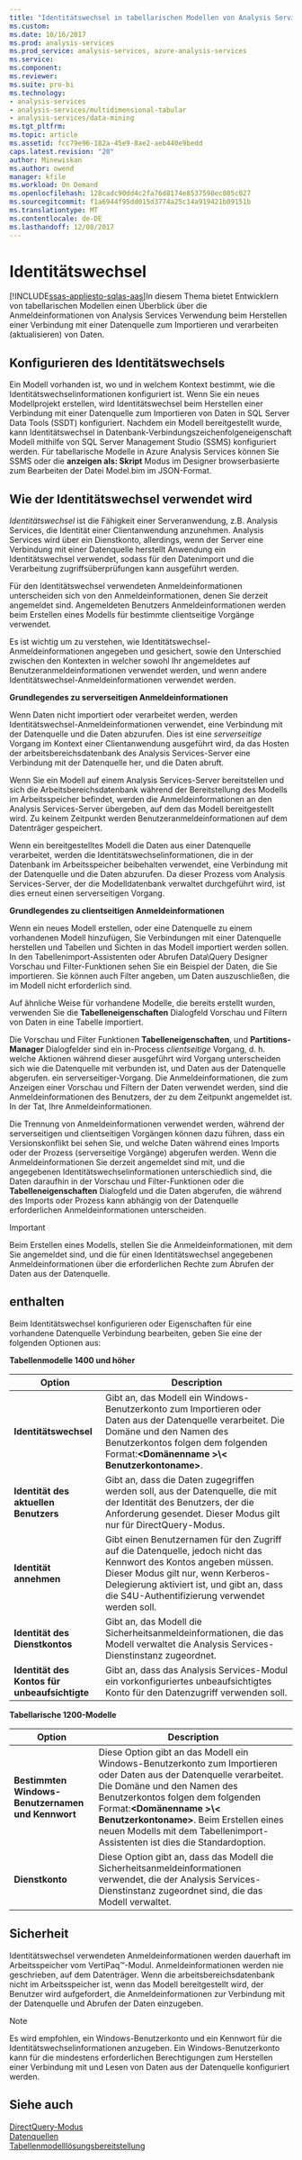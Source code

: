 ```yaml
---
title: "Identitätswechsel in tabellarischen Modellen von Analysis Services | Microsoft Docs"
ms.custom: 
ms.date: 10/16/2017
ms.prod: analysis-services
ms.prod_service: analysis-services, azure-analysis-services
ms.service: 
ms.component: 
ms.reviewer: 
ms.suite: pro-bi
ms.technology:
- analysis-services
- analysis-services/multidimensional-tabular
- analysis-services/data-mining
ms.tgt_pltfrm: 
ms.topic: article
ms.assetid: fcc79e96-182a-45e9-8ae2-aeb440e9bedd
caps.latest.revision: "20"
author: Minewiskan
ms.author: owend
manager: kfile
ms.workload: On Demand
ms.openlocfilehash: 128cadc90dd4c2fa76d8174e8537598ec805c027
ms.sourcegitcommit: f1a6944f95dd015d3774a25c14a919421b09151b
ms.translationtype: MT
ms.contentlocale: de-DE
ms.lasthandoff: 12/08/2017
---
```

# <a name="impersonation"></a>Identitätswechsel 
[!INCLUDE[ssas-appliesto-sqlas-aas](../../includes/ssas-appliesto-sqlas-aas.md)]In diesem Thema bietet Entwicklern von tabellarischen Modellen einen Überblick über die Anmeldeinformationen von Analysis Services Verwendung beim Herstellen einer Verbindung mit einer Datenquelle zum Importieren und verarbeiten (aktualisieren) von Daten.  

##  <a name="bkmk_conf_imp_info"></a>Konfigurieren des Identitätswechsels  
 Ein Modell vorhanden ist, wo und in welchem Kontext bestimmt, wie die Identitätswechselinformationen konfiguriert ist. Wenn Sie ein neues Modellprojekt erstellen, wird Identitätswechsel beim Herstellen einer Verbindung mit einer Datenquelle zum Importieren von Daten in SQL Server Data Tools (SSDT) konfiguriert. Nachdem ein Modell bereitgestellt wurde, kann Identitätswechsel in Datenbank-Verbindungszeichenfolgeneigenschaft Modell mithilfe von SQL Server Management Studio (SSMS) konfiguriert werden. Für tabellarische Modelle in Azure Analysis Services können Sie SSMS oder die **anzeigen als: Skript** Modus im Designer browserbasierte zum Bearbeiten der Datei Model.bim im JSON-Format.
  
##  <a name="bkmk_how_imper"></a>Wie der Identitätswechsel verwendet wird  
 *Identitätswechsel* ist die Fähigkeit einer Serveranwendung, z.B. Analysis Services, die Identität einer Clientanwendung anzunehmen. Analysis Services wird über ein Dienstkonto, allerdings, wenn der Server eine Verbindung mit einer Datenquelle herstellt Anwendung ein Identitätswechsel verwendet, sodass für den Datenimport und die Verarbeitung zugriffsüberprüfungen kann ausgeführt werden.  
  
 Für den Identitätswechsel verwendeten Anmeldeinformationen unterscheiden sich von den Anmeldeinformationen, denen Sie derzeit angemeldet sind. Angemeldeten Benutzers Anmeldeinformationen werden beim Erstellen eines Modells für bestimmte clientseitige Vorgänge verwendet.  
  
 Es ist wichtig um zu verstehen, wie Identitätswechsel-Anmeldeinformationen angegeben und gesichert, sowie den Unterschied zwischen den Kontexten in welcher sowohl Ihr angemeldetes auf Benutzeranmeldeinformationen verwendet werden, und wenn andere Identitätswechsel-Anmeldeinformationen verwendet werden.  
  
 **Grundlegendes zu serverseitigen Anmeldeinformationen**  
 
Wenn Daten nicht importiert oder verarbeitet werden, werden Identitätswechsel-Anmeldeinformationen verwendet, eine Verbindung mit der Datenquelle und die Daten abzurufen. Dies ist eine *serverseitige* Vorgang im Kontext einer Clientanwendung ausgeführt wird, da das Hosten der arbeitsbereichsdatenbank des Analysis Services-Server eine Verbindung mit der Datenquelle her, und die Daten abruft.  
  
 Wenn Sie ein Modell auf einem Analysis Services-Server bereitstellen und sich die Arbeitsbereichsdatenbank während der Bereitstellung des Modells im Arbeitsspeicher befindet, werden die Anmeldeinformationen an den Analysis Services-Server übergeben, auf dem das Modell bereitgestellt wird. Zu keinem Zeitpunkt werden Benutzeranmeldeinformationen auf dem Datenträger gespeichert.  
  
 Wenn ein bereitgestelltes Modell die Daten aus einer Datenquelle verarbeitet, werden die Identitätswechselinformationen, die in der Datenbank im Arbeitsspeicher beibehalten verwendet, eine Verbindung mit der Datenquelle und die Daten abzurufen. Da dieser Prozess vom Analysis Services-Server, der die Modelldatenbank verwaltet durchgeführt wird, ist dies erneut einen serverseitigen Vorgang.  
  
 **Grundlegendes zu clientseitigen Anmeldeinformationen**  
  
 Wenn ein neues Modell erstellen, oder eine Datenquelle zu einem vorhandenen Modell hinzufügen, Sie Verbindungen mit einer Datenquelle herstellen und Tabellen und Sichten in das Modell importiert werden sollen. In den Tabellenimport-Assistenten oder Abrufen Data\Query Designer Vorschau und Filter-Funktionen sehen Sie ein Beispiel der Daten, die Sie importieren. Sie können auch Filter angeben, um Daten auszuschließen, die im Modell nicht erforderlich sind.  
  
 Auf ähnliche Weise für vorhandene Modelle, die bereits erstellt wurden, verwenden Sie die **Tabelleneigenschaften** Dialogfeld Vorschau und Filtern von Daten in eine Tabelle importiert.  
  
 Die Vorschau und Filter Funktionen **Tabelleneigenschaften**, und **Partitions-Manager** Dialogfelder sind ein in-Process *clientseitige* Vorgang, d. h. welche Aktionen während dieser ausgeführt wird Vorgang unterscheiden sich wie die Datenquelle mit verbunden ist, und Daten aus der Datenquelle abgerufen. ein serverseitiger-Vorgang. Die Anmeldeinformationen, die zum Anzeigen einer Vorschau und Filtern der Daten verwendet werden, sind die Anmeldeinformationen des Benutzers, der zu dem Zeitpunkt angemeldet ist. In der Tat, Ihre Anmeldeinformationen. 
  
 Die Trennung von Anmeldeinformationen verwendet werden, während der serverseitigen und clientseitigen Vorgängen können dazu führen, dass ein Versionskonflikt bei sehen Sie, und welche Daten während eines Imports oder der Prozess (serverseitige Vorgänge) abgerufen werden. Wenn die Anmeldeinformationen Sie derzeit angemeldet sind mit, und die angegebenen Identitätswechselinformationen unterschiedlich sind, die Daten daraufhin in der Vorschau und Filter-Funktionen oder die **Tabelleneigenschaften** Dialogfeld und die Daten abgerufen, die während des Imports oder Prozess kann abhängig von der Datenquelle erforderlichen Anmeldeinformationen unterscheiden.  
  
> [!IMPORTANT]  
>  Beim Erstellen eines Modells, stellen Sie die Anmeldeinformationen, mit dem Sie angemeldet sind, und die für einen Identitätswechsel angegebenen Anmeldeinformationen über die erforderlichen Rechte zum Abrufen der Daten aus der Datenquelle.  
  
##  <a name="bkmk_imp_info_options"></a> enthalten  
 Beim Identitätswechsel konfigurieren oder Eigenschaften für eine vorhandene Datenquelle Verbindung bearbeiten, geben Sie eine der folgenden Optionen aus:  
  
**Tabellenmodelle 1400 und höher**
 
|Option|Description|  
|------------|-----------------|  
|**Identitätswechsel**|Gibt an, das Modell ein Windows-Benutzerkonto zum Importieren oder Daten aus der Datenquelle verarbeitet. Die Domäne und den Namen des Benutzerkontos folgen dem folgenden Format:**\<Domänenname >\\< Benutzerkontoname\>**.|  
|**Identität des aktuellen Benutzers**|Gibt an, dass die Daten zugegriffen werden soll, aus der Datenquelle, die mit der Identität des Benutzers, der die Anforderung gesendet. Dieser Modus gilt nur für DirectQuery-Modus.|  
|**Identität annehmen**|Gibt einen Benutzernamen für den Zugriff auf die Datenquelle, jedoch nicht das Kennwort des Kontos angeben müssen. Dieser Modus gilt nur, wenn Kerberos-Delegierung aktiviert ist, und gibt an, dass die S4U-Authentifizierung verwendet werden soll.|  
|**Identität des Dienstkontos**|Gibt an, das Modell die Sicherheitsanmeldeinformationen, die das Modell verwaltet die Analysis Services-Dienstinstanz zugeordnet.|  
|**Identität des Kontos für unbeaufsichtigte**|Gibt an, dass das Analysis Services-Modul ein vorkonfiguriertes unbeaufsichtigtes Konto für den Datenzugriff verwenden soll.|  


**Tabellarische 1200-Modelle**
 
|Option|Description|  
|------------|-----------------|  
|**Bestimmten Windows-Benutzernamen und Kennwort**|Diese Option gibt an das Modell ein Windows-Benutzerkonto zum Importieren oder Daten aus der Datenquelle verarbeitet. Die Domäne und den Namen des Benutzerkontos folgen dem folgenden Format:**\<Domänenname >\\< Benutzerkontoname\>**. Beim Erstellen eines neuen Modells mit dem Tabellenimport-Assistenten ist dies die Standardoption.|  
|**Dienstkonto**|Diese Option gibt an, dass das Modell die Sicherheitsanmeldeinformationen verwendet, die der Analysis Services-Dienstinstanz zugeordnet sind, die das Modell verwaltet.|  
  
##  <a name="bkmk_impers_sec"></a> Sicherheit  
 Identitätswechsel verwendeten Anmeldeinformationen werden dauerhaft im Arbeitsspeicher vom VertiPaq™-Modul. Anmeldeinformationen werden nie geschrieben, auf dem Datenträger. Wenn die arbeitsbereichsdatenbank nicht im Arbeitsspeicher ist, wenn das Modell bereitgestellt wird, der Benutzer wird aufgefordert, die Anmeldeinformationen zur Verbindung mit der Datenquelle und Abrufen der Daten einzugeben.  
  
> [!NOTE]  
>  Es wird empfohlen, ein Windows-Benutzerkonto und ein Kennwort für die Identitätswechselinformationen anzugeben. Ein Windows-Benutzerkonto kann für die mindestens erforderlichen Berechtigungen zum Herstellen einer Verbindung mit und Lesen von Daten aus der Datenquelle konfiguriert werden.  
  

  
## <a name="see-also"></a>Siehe auch  
 [DirectQuery-Modus](../../analysis-services/tabular-models/directquery-mode-ssas-tabular.md)   
 [Datenquellen](../../analysis-services/tabular-models/data-sources-ssas-tabular.md)   
 [Tabellenmodelllösungsbereitstellung](../../analysis-services/tabular-models/tabular-model-solution-deployment-ssas-tabular.md)  
  
  
